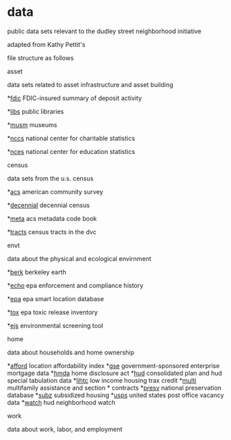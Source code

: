 # data
public data sets relevant to the dudley street neighborhood initiative

adapted from Kathy Pettit's 

file structure as follows

asset

data sets related to asset infrastructure and asset building

*[fdic](http://www2.fdic.gov/sod) FDIC-insured summary of deposit activity

*[libs](http://www.imls.gov/research/public_libraries_in_the_united_states_survey.aspx) public libraries	

*[musm](http://www.imls.gov/research/museum_universe_data_file.aspx) museums

*[nccs](http://nccs.urban.org/database/overview.cfm) national center for charitable statistics

*[nces](http://nces.ed.gov/surveys/SurveyGroups.asp?Group=1) national center for education statistics


census
	
data sets from the u.s. census

*[acs](http://www.census.gov/acs/www) american community survey

*[decennial](http://factfinder2.census.gov/faces/nav/jsf/pages/wc_dec.xhtml) decennial census

*[meta](https://raw.githubusercontent.com/dsni/data/master/census/meta) acs metadata code book

*[tracts](https://raw.githubusercontent.com/dsni/data/master/census/tracts) census tracts in the dvc

envt
	
data about the physical and ecological envirnment

*[berk](http://berkeleyearth.org/data) berkeley earth	

*[echo](http://echo.epa.gov/) epa enforcement and compliance history

*[epa](http://epa.gov/smartgrowth/smartlocationdatabase.htm) epa smart location database

*[tox](http://www.epa.gov/tri/) epa toxic release inventory

*[ejs](http://www.epa.gov/air/caaac/pdfs/ejscreen_102914.pdf) environmental screening tool

home 

data about households and home ownership

*[afford](http://www.locationaffordability.info/) location affordability index
*[gse](http://www.huduser.org/datasets/gse.html) government-sponsored enterprise mortgage data
*[hmda](http://www.ffiec.gov/hmda) home disclosure act
*[hud](http://www.huduser.org/datasets/cp.html) consolidated plan and hud special tabulation data
*[lihtc](http://lihtc.huduser.org) low income housing trax credit
*[multi](http://www.hud.gov/offices/hsg/mfh/exp/mfhdiscl.cfm) multifamily assistance and section * contracts
*[presv](http://www.preservationdatabase.org) national preservation database
*[subz](http://www.huduser.org/portal/datasets/assthsg.html) subsidized housing
*[usps](http://www.huduser.org/portal/datasets/usps.html) united states post office vacancy data
*[watch](https://entp.hud.gov/sfnw/public) hud neighborhood watch 

work
	
data about work, labor, and employment
